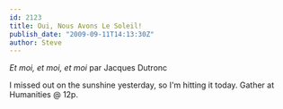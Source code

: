 ```yaml
---
id: 2123
title: Oui, Nous Avons Le Soleil!
publish_date: "2009-09-11T14:13:30Z"
author: Steve
---
```

      
_Et moi, et moi, et moi_ par Jacques Dutronc

I missed out on the sunshine yesterday, so I'm hitting it today. Gather at Humanities @ 12p.
